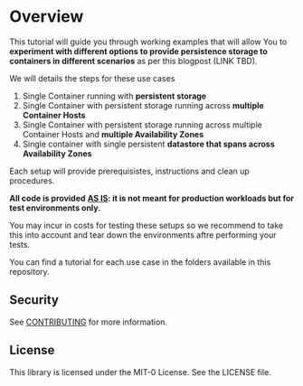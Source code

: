 
# **Overview**

This tutorial will guide you through working examples that will allow You to **experiment with different options to provide persistence storage to containers in different scenarios** as per this blogpost (LINK TBD).

We will details the steps for these use cases
1. Single Container running with **persistent storage**
2. Single Container with persistent storage running across **multiple Container Hosts**
3. Single Container with persistent storage running across multiple Container Hosts and **multiple Availability Zones**
4. Single container with single persistent **datastore that spans across Availability Zones**

Each setup will provide prerequisistes, instructions and clean up procedures.

**All code is provided** <u>**AS IS**</u>**: it is not meant for production workloads but for test environments only.**

You may incur in costs for testing these setups so we recommend to take this into account and tear down the environments aftre performing your tests.

You can find a tutorial for each use case in the folders available in this repository.







## Security

See [CONTRIBUTING](CONTRIBUTING.md#security-issue-notifications) for more information.

## License

This library is licensed under the MIT-0 License. See the LICENSE file.

